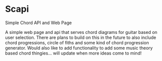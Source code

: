 # Scapi
Simple Chord API and Web Page

A simple web page and api that serves chord diagrams for guitar based on user selection.
There are plans to build on this in the future to also include chord progressions, circle of fiths and some kind of chord progression generator. Would also like to add functionality to add some music theory based chord thingies... will update when more ideas come to mind!
